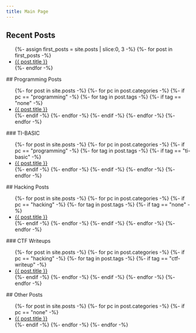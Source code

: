 ```yaml
---
title: Main Page
---
```


## Recent Posts
<ul>
{%- assign first_posts = site.posts | slice:0, 3 -%}
{%- for post in first_posts -%}
<li><a href="{{ post.url }}">{{ post.title }}</a></li>
{%- endfor -%}
</ul>
## Programming Posts
<ul>
{%- for post in site.posts -%}
    {%- for pc in post.categories -%}
      {%- if pc == "programming" -%}
		{%- for tag in post.tags -%}
		  {%- if tag == "none" -%}
			<li><a href="{{ post.url }}">{{ post.title }}</a></li>
		  {%- endif -%}
		{%- endfor -%}
      {%- endif -%}
    {%- endfor -%}
  {%- endfor -%}
</ul>
### TI-BASIC
<ul>
  {%- for post in site.posts -%}
    {%- for pc in post.categories -%}
      {%- if pc == "programming" -%}
		{%- for tag in post.tags -%}
		  {%- if tag == "ti-basic" -%}
			<li><a href="{{ post.url }}">{{ post.title }}</a></li>
		  {%- endif -%}
		{%- endfor -%}
      {%- endif -%}
    {%- endfor -%}
  {%- endfor -%}
</ul>
## Hacking Posts
<ul>
  {%- for post in site.posts -%}
    {%- for pc in post.categories -%}
      {%- if pc == "hacking" -%}
		{%- for tag in post.tags -%}
		  {%- if tag == "none" -%}
			<li><a href="{{ post.url }}">{{ post.title }}</a></li>
		  {%- endif -%}
		{%- endfor -%}
      {%- endif -%}
    {%- endfor -%}
  {%- endfor -%}
</ul>
### CTF Writeups
<ul>
  {%- for post in site.posts -%}
    {%- for pc in post.categories -%}
      {%- if pc == "hacking" -%}
		{%- for tag in post.tags -%}
		  {%- if tag == "ctf-writeup" -%}
			<li><a href="{{ post.url }}">{{ post.title }}</a></li>
		  {%- endif -%}
		{%- endfor -%}
      {%- endif -%}
    {%- endfor -%}
  {%- endfor -%}
</ul>
## Other Posts
<ul>
  {%- for post in site.posts -%}
    {%- for pc in post.categories -%}
      {%- if pc == "none" -%}
		<li><a href="{{ post.url }}">{{ post.title }}</a></li>
      {%- endif -%}
    {%- endfor -%}
  {%- endfor -%}
</ul>